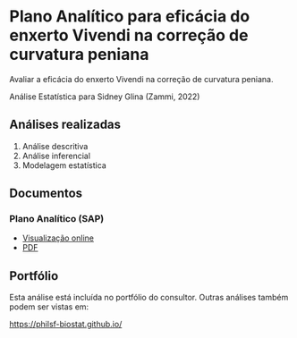 # Plano Analítico para eficácia do enxerto Vivendi na correção de curvatura peniana

Avaliar a eficácia do enxerto Vivendi na correção de curvatura peniana.

Análise Estatística para Sidney Glina (Zammi, 2022)
<!-- Relatório técnico para Sidney Glina (Zammi, 2022) -->

## Análises realizadas

1. Análise descritiva
1. Análise inferencial
1. Modelagem estatística

## Documentos

### Plano Analítico (SAP)

<!-- - [Visualização online][sapviz-v02] -->
<!-- - [PDF][sappdf-v02] -->

- [Visualização online][sapviz-v01]
- [PDF][sappdf-v01]

<!-- ### Relatório de Análise Estatística (SAR) -->

<!-- - [Visualização online][reportviz-v02] -->
<!-- - [PDF][pdf-v02] -->

<!-- - [Visualização online][reportviz-v01] -->
<!-- - [PDF][pdf-v01] -->

<!-- ## Análises associadas -->

<!-- Esta análise é parte de um projeto maior e é suportada por outras análises, disponíveis abaixo. -->

<!-- **[assoc_title]** -->

<!-- <[assoc_link]> -->

## Portfólio

Esta análise está incluída no portfólio do consultor.
Outras análises também podem ser vistas em:

<https://philsf-biostat.github.io/>

<!-- --- -->

[sapviz-v01]: report/SAP-2022-033-SG-v01.md
[sapviz-v02]: report/SAP-2022-033-SG-v02.md
[sappdf-v01]: https://docs.google.com/viewer?url=https://github.com/philsf-biostat/SAR-2022-033-SG/raw/main/report/SAP-2022-033-SG-v01.pdf
[sappdf-v02]: https://docs.google.com/viewer?url=https://github.com/philsf-biostat/SAR-2022-033-SG/raw/main/report/SAP-2022-033-SG-v02.pdf

[reportviz-v01]: report/SAR-2022-033-SG-v01.md
[reportviz-v02]: report/SAR-2022-033-SG-v02.md
[pdf-v01]: https://docs.google.com/viewer?url=https://github.com/philsf-biostat/SAR-2022-033-SG/raw/main/report/SAR-2022-033-SG-v01.pdf
[pdf-v02]: https://docs.google.com/viewer?url=https://github.com/philsf-biostat/SAR-2022-033-SG/raw/main/report/SAR-2022-033-SG-v02.pdf
[docx-v01]: https://docs.google.com/viewer?url=https://github.com/philsf-biostat/SAR-2022-033-SG/raw/main/report/SAR-2022-033-SG-v01.docx
[docx-v02]: https://docs.google.com/viewer?url=https://github.com/philsf-biostat/SAR-2022-033-SG/raw/main/report/SAR-2022-033-SG-v02.docx
